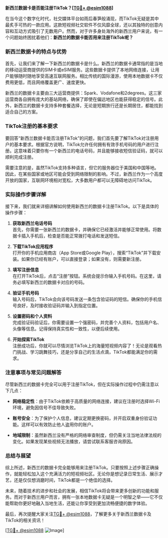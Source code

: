 **新西兰数据卡是否能注册TikTok？[[TG💪+ @esim1088](https://t.me/s/esim1088)]**

在当今这个数字化时代，社交媒体平台如雨后春笋般涌现，而TikTok无疑是其中最炙手可热的一款应用。这款短视频社交软件不仅风靡全球，还以其独特的创意内容和互动方式吸引了无数用户。然而，对于许多身处海外的新西兰用户来说，有一个问题始终困扰着他们：**新西兰的数据卡能否用来注册TikTok呢？**

### 新西兰数据卡的特点与优势

首先，让我们来了解一下新西兰的数据卡是什么。新西兰的数据卡通常指的是当地的移动运营商提供的SIM卡或eSIM服务。这些数据卡提供了本地网络连接，让用户能够随时随地享受高速互联网服务。相比传统的国际漫游，使用本地数据卡不仅费用更低，而且网络覆盖更广、速度更快。

新西兰的数据卡主要由三大运营商提供：Spark、Vodafone和2degrees。这三家运营商各自拥有庞大的基站网络，确保了即使在偏远地区也能获得稳定的信号。此外，新西兰的数据卡支持多种套餐选择，无论是短期旅行还是长期居住，都能找到适合自己的方案。

### TikTok注册的基本要求

要回答“新西兰数据卡能否注册TikTok”的问题，我们首先要了解TikTok对注册用户的基本要求。根据官方说明，TikTok允许任何拥有有效手机号码的用户进行注册。这意味着只要你有一个新西兰的电话号码，并且能够接收短信验证码，就可以顺利完成注册。

需要注意的是，虽然TikTok支持多种语言，但它的服务器位于美国和中国等地。因此，在某些国家或地区可能会受到网络限制的影响。不过，新西兰作为一个高度开放的国家，互联网环境相对宽松，大多数用户都可以无障碍地访问TikTok。

### 实际操作步骤详解

接下来，我们就来详细讲解如何使用新西兰的数据卡注册TikTok。以下是具体的操作步骤：

1. **获取新西兰电话号码**  
   首先，你需要一张新西兰的数据卡，并确保它已经激活并能够正常使用。将数据卡插入手机后，检查是否能正常拨打电话和发送短信。

2. **下载TikTok应用程序**  
   打开你的手机应用商店（App Store或Google Play），搜索“TikTok”并下载安装。如果你已经有账户，可以直接登录；如果没有，则需要新注册。

3. **填写注册信息**  
   在打开TikTok后，点击“注册”按钮。系统会提示你输入手机号码。在这里，请务必填写新西兰的数据卡对应的号码。

4. **验证手机号码**  
   输入号码后，TikTok会向该号码发送一条包含验证码的短信。确保你的手机信号良好，及时接收验证码并输入到指定位置。

5. **设置密码和个人资料**  
   完成验证码验证后，你需要设置一个强密码，并完善个人资料，包括用户名、头像等信息。记得保持真实性和一致性，以便后续使用。

6. **开始探索TikTok**  
   注册成功后，你就可以尽情浏览TikTok上的海量短视频内容了！无论是观看热门挑战、学习跳舞技巧，还是分享自己的生活点滴，TikTok都能满足你的需求。

### 注意事项与常见问题解答

尽管新西兰的数据卡完全可以用于注册TikTok，但在实际操作过程中仍需注意以下几点：

- **网络稳定性**：由于TikTok依赖于高质量的网络连接，建议在注册时选择Wi-Fi环境，避免因信号不佳导致失败。
  
- **账号安全**：为了保护个人信息，建议定期更换密码，并开启双重身份验证功能。这样可以有效防止他人盗用你的账户。

- **地域限制**：虽然新西兰没有严格的网络审查制度，但仍需关注当地法律法规的变化。如果发现某些视频无法播放，请尝试联系客服咨询原因。

### 总结与展望

综上所述，新西兰的数据卡完全能够用来注册TikTok。只要按照上述步骤正确操作，就能轻松加入这个充满活力的短视频社区。无论你是想记录日常生活、展示才艺，还是仅仅想消磨时间，TikTok都是一个绝佳的选择。

未来，随着技术的进步和社会的发展，相信TikTok将会带来更多创新的功能和服务。而对于新西兰用户而言，拥有一张本地数据卡无疑是一个明智之举——它不仅能帮助你更好地融入当地生活，还能让你享受到更加流畅便捷的数字体验。

最后，再次提醒大家关注[TG💪+ @esim1088](https://t.me/s/esim1088)，了解更多关于新西兰数据卡及TikTok的相关资讯！  

[[TG💪+ @esim1088](https://t.me/s/esim1088) ![Image](https://i.postimg.cc/4NQfJmqS/Snipaste-2025-05-13-00-14-12.png)]